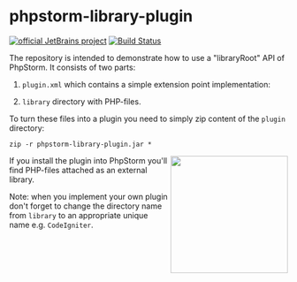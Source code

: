 # phpstorm-library-plugin

[![official JetBrains project](http://jb.gg/badges/official.svg)](https://confluence.jetbrains.com/display/ALL/JetBrains+on+GitHub)
[![Build Status](https://travis-ci.org/artspb/phpstorm-library-plugin.svg?branch=master)](https://travis-ci.org/artspb/phpstorm-library-plugin)

The repository is intended to demonstrate how to use a "libraryRoot" API of PhpStorm. It consists of two parts:

1. `plugin.xml` which contains a simple extension point implementation:

    <extensions defaultExtensionNs="com.jetbrains.php">
        <libraryRoot id="library" path="/library/" runtime="false"/>
    </extensions>

2. `library` directory with PHP-files.

To turn these files into a plugin you need to simply zip content of the `plugin` directory:

    zip -r phpstorm-library-plugin.jar *

<img src="external-libraries.png" width="212px" align="right" />
If you install the plugin into PhpStorm you'll find PHP-files attached as an external library.

Note: when you implement your own plugin don't forget to change the directory name from `library`
to an appropriate unique name e.g. `CodeIgniter`.

